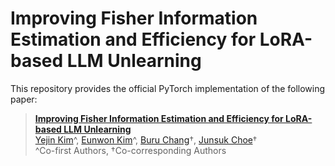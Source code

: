 # Improving Fisher Information Estimation and Efficiency for LoRA-based LLM Unlearning

This repository provides the official PyTorch implementation of the following paper:
> [**Improving Fisher Information Estimation and Efficiency for LoRA-based LLM Unlearning**](https://arxiv.org/abs/2508.21300) <br>
> [Yejin Kim](https://sites.google.com/view/yejin-c-kim/home?authuser=0)^, [Eunwon Kim](https://sites.google.com/view/eunwon-kim)^, [Buru Chang](https://sites.google.com/view/buru-chang)†, [Junsuk Choe](https://sites.google.com/site/junsukchoe/)† <br>
> ^Co-first Authors, †Co-corresponding Authors
